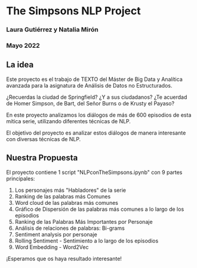 # The Simpsons NLP Project

### Laura Gutiérrez y Natalia Mirón
### Mayo 2022

## La idea
Este proyecto es el trabajo de TEXTO del Máster de Big Data y Analítica avanzada para la asignatura de Análisis de Datos no Estructurados.

¿Recuerdas la ciudad de Springfield? ¿Y a sus ciudadanos? ¿Te acuerdad de Homer Simpson, de Bart, del Señor Burns o de Krusty el Payaso?

En este proyecto analizamos los diálogos de más de 600 episodios de esta mítica serie, utilizando diferentes técnicas de NLP.

El objetivo del proyecto es analizar estos diálogos de manera interesante con diversas técnicas de NLP.

## Nuestra Propuesta
El proyecto contiene 1 script "NLPconTheSimpsons.ipynb" con 9 partes principales:

1. Los personajes más "Habladores" de la serie
2. Ranking de las palabras más Comunes
3. Word cloud de las palabras más comunes
4. Gráfico de Dispersión de las palabras más comunes a lo largo de los episodios
5. Ranking de las Palabras Más Importantes por Personaje
6. Análisis de relaciones de palabras: Bi-grams
7. Sentiment analysis por personaje
8. Rolling Sentiment - Sentimiento a lo largo de los episodios
9. Word Embedding - Word2Vec

¡Esperamos que os haya resultado interesante!




  
